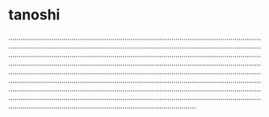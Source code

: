 # tanoshi

............................................................................................................................................................................................................................................................................................................................................................................................................................................................................................................................................................................................................................................................................................................................................................................................................................................................................................................................................................................................................................................................................................................................